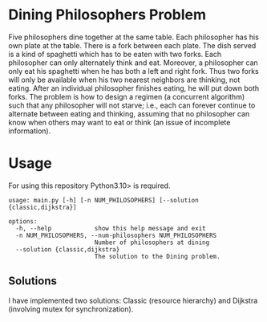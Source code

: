 # Dining Philosophers Problem
Five philosophers dine together at the same table. Each philosopher has his own plate at the table. There is a fork between each plate. The dish served is a kind of spaghetti which has to be eaten with two forks. Each philosopher can only alternately think and eat. Moreover, a philosopher can only eat his spaghetti when he has both a left and right fork. Thus two forks will only be available when his two nearest neighbors are thinking, not eating. After an individual philosopher finishes eating, he will put down both forks. The problem is how to design a regimen (a concurrent algorithm) such that any philosopher will not starve; i.e., each can forever continue to alternate between eating and thinking, assuming that no philosopher can know when others may want to eat or think (an issue of incomplete information).

# Usage
For using this repository Python3.10> is required.

```
usage: main.py [-h] [-n NUM_PHILOSOPHERS] [--solution {classic,dijkstra}]

options:
  -h, --help            show this help message and exit
  -n NUM_PHILOSOPHERS, --num-philosophers NUM_PHILOSOPHERS
                        Number of philosophers at dining
  --solution {classic,dijkstra}
                        The solution to the Dining problem.
```

## Solutions

I have implemented two solutions: Classic (resource hierarchy) and Dijkstra (involving mutex for synchronization).